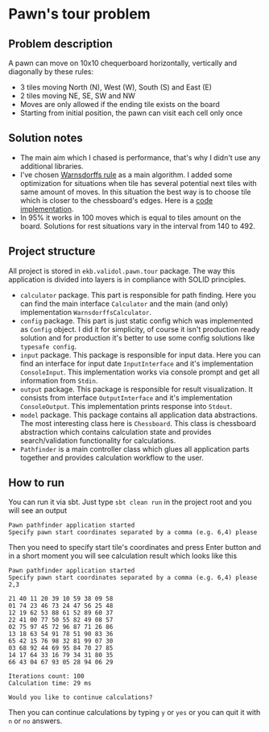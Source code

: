 # Pawn's tour problem

## Problem description

A pawn can move on 10x10 chequerboard horizontally, vertically and diagonally by these rules:
* 3 tiles moving North (N), West (W), South (S) and East (E)
* 2 tiles moving NE, SE, SW and NW
* Moves are only allowed if the ending tile exists on the board
* Starting from initial position, the pawn can visit each cell only once

## Solution notes

* The main aim which I chased is performance, that's why I didn't use 
any additional libraries. 
* I've chosen [Warnsdorffs rule](https://en.wikipedia.org/wiki/Knight%27s_tour#Warnsdorff's_rule) as
a main algorithm. I added some optimization for situations when tile has several potential next tiles with same amount of moves.
In this situation the best way is to choose tile which is closer to the chessboard's edges. Here is a [code implementation](https://github.com/validol-ekb/pawn-tour/blob/master/src/main/scala/ekb/validol/pawn/tour/calculator/WarnsdorffsCalculator.scala#L40).
* In 95% it works in 100 moves which is equal to tiles amount on the board. Solutions for rest situations vary in the interval from 140 to 492.

## Project structure

All project is stored in `ekb.validol.pawn.tour` package. 
The way this application is divided into layers is in compliance with SOLID principles.

* `calculator` package. This part is responsible for path finding. Here you can find the main interface `Calculator`
and the main (and only) implementation `WarnsdorffsCalculator`.
* `config` package. This part is just static config which was implemented as `Config` object. I did it for simplicity, of 
course it isn't production ready solution and for production it's better to use some config solutions like `typesafe config`.
* `input` package. This package is responsible for input data. Here you can find an interface for input date `InputInterface` and 
it's implementation `ConsoleInput`. This implementation works via console prompt and get all information from `Stdin`.
* `output` package. This package is responsible for result visualization. It consists from interface `OutputInterface` and 
it's implementation `ConsoleOutput`. This implementation prints response into `Stdout`.
* `model` package. This package contains all application data abstractions. The most interesting class here is `Chessboard`.
This class is chessboard abstraction which contains calculation state and provides search/validation functionality for calculations.
* `Pathfinder` is a main controller class which glues all application parts together and provides calculation workflow to the user.

## How to run

You can run it via sbt. Just type `sbt clean run` in the project root and you will see an output
```text
Pawn pathfinder application started
Specify pawn start coordinates separated by a comma (e.g. 6,4) please
```
Then you need to specify start tile's coordinates and press Enter button and in a short moment you will see 
calculation result which looks like this
```text
Pawn pathfinder application started
Specify pawn start coordinates separated by a comma (e.g. 6,4) please 2,3

21 40 11 20 39 10 59 38 09 58 
01 74 23 46 73 24 47 56 25 48 
12 19 62 53 88 61 52 89 60 37 
22 41 00 77 50 55 82 49 08 57 
02 75 97 45 72 96 87 71 26 86 
13 18 63 54 91 78 51 90 83 36 
65 42 15 76 98 32 81 99 07 30 
03 68 92 44 69 95 84 70 27 85 
14 17 64 33 16 79 34 31 80 35 
66 43 04 67 93 05 28 94 06 29 

Iterations count: 100
Calculation time: 29 ms

Would you like to continue calculations?
```
Then you can continue calculations by typing `y` or `yes` or you can quit it with `n` or `no` answers.